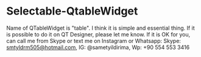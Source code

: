 # Selectable-QtableWidget
Name of QTableWidget is "table". I think it is simple and essential thing. If it is possible to do it on QT Designer, please let me know.
If it is OK for you, can call me from Skype or text me on Instagram or Whatsapp: Skype: smtyldrm505@hotmail.com, IG: @sametyildirima, Wp: +90 554 553 3416
